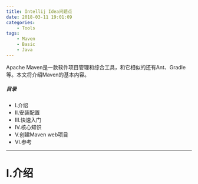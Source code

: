 ```yaml
---
title: Intellij Idea问题点
date: 2018-03-11 19:01:09
categories:
    - Tools
tags:
    - Maven
    - Basic
    - Java
---
```


Apache Maven是一款软件项目管理和综合工具，和它相似的还有Ant、Gradle等。本文将介绍Maven的基本内容。

<!-- more -->

##### 目录
+ I.介绍
+ II.安装配置
+ III.快速入门
+ IV.核心知识
+ V.创建Maven web项目
+ VI.参考

---

# I.介绍